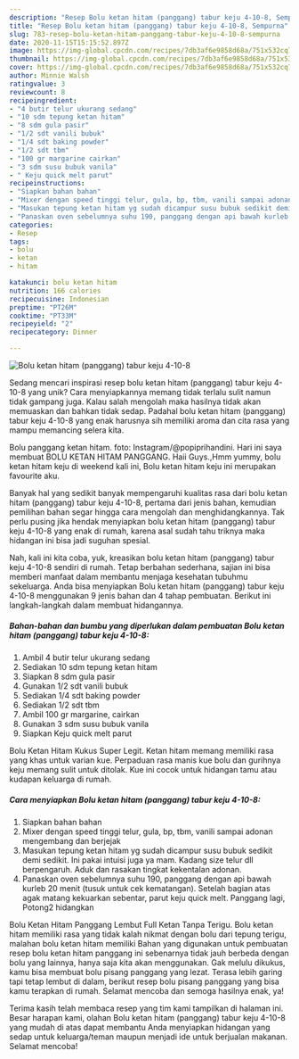 ```yaml
---
description: "Resep Bolu ketan hitam (panggang) tabur keju 4-10-8, Sempurna"
title: "Resep Bolu ketan hitam (panggang) tabur keju 4-10-8, Sempurna"
slug: 783-resep-bolu-ketan-hitam-panggang-tabur-keju-4-10-8-sempurna
date: 2020-11-15T15:15:52.897Z
image: https://img-global.cpcdn.com/recipes/7db3af6e9858d68a/751x532cq70/bolu-ketan-hitam-panggang-tabur-keju-4-10-8-foto-resep-utama.jpg
thumbnail: https://img-global.cpcdn.com/recipes/7db3af6e9858d68a/751x532cq70/bolu-ketan-hitam-panggang-tabur-keju-4-10-8-foto-resep-utama.jpg
cover: https://img-global.cpcdn.com/recipes/7db3af6e9858d68a/751x532cq70/bolu-ketan-hitam-panggang-tabur-keju-4-10-8-foto-resep-utama.jpg
author: Minnie Walsh
ratingvalue: 3
reviewcount: 8
recipeingredient:
- "4 butir telur ukurang sedang"
- "10 sdm tepung ketan hitam"
- "8 sdm gula pasir"
- "1/2 sdt vanili bubuk"
- "1/4 sdt baking powder"
- "1/2 sdt tbm"
- "100 gr margarine cairkan"
- "3 sdm susu bubuk vanila"
- " Keju quick melt parut"
recipeinstructions:
- "Siapkan bahan bahan"
- "Mixer dengan speed tinggi telur, gula, bp, tbm, vanili sampai adonan mengembang dan berjejak"
- "Masukan tepung ketan hitam yg sudah dicampur susu bubuk sedikit demi sedikit. Ini pakai intuisi juga ya mam. Kadang size telur dll berpengaruh. Aduk dan rasakan tingkat kekentalan adonan."
- "Panaskan oven sebelumnya suhu 190, panggang dengan api bawah kurleb 20 menit (tusuk untuk cek kematangan). Setelah bagian atas agak matang kekuarkan sebentar, parut keju quick melt. Panggang lagi, Potong2 hidangkan"
categories:
- Resep
tags:
- bolu
- ketan
- hitam

katakunci: bolu ketan hitam 
nutrition: 166 calories
recipecuisine: Indonesian
preptime: "PT26M"
cooktime: "PT33M"
recipeyield: "2"
recipecategory: Dinner

---
```



![Bolu ketan hitam (panggang) tabur keju 4-10-8](https://img-global.cpcdn.com/recipes/7db3af6e9858d68a/751x532cq70/bolu-ketan-hitam-panggang-tabur-keju-4-10-8-foto-resep-utama.jpg)

Sedang mencari inspirasi resep bolu ketan hitam (panggang) tabur keju 4-10-8 yang unik? Cara menyiapkannya memang tidak terlalu sulit namun tidak gampang juga. Kalau salah mengolah maka hasilnya tidak akan memuaskan dan bahkan tidak sedap. Padahal bolu ketan hitam (panggang) tabur keju 4-10-8 yang enak harusnya sih memiliki aroma dan cita rasa yang mampu memancing selera kita.

Bolu panggang ketan hitam. foto: Instagram/@popiprihandini. Hari ini saya membuat BOLU KETAN HITAM PANGGANG. Haii Guys.,Hmm yummy, bolu ketan hitam keju di weekend kali ini, Bolu ketan hitam keju ini merupakan favourite aku.

Banyak hal yang sedikit banyak mempengaruhi kualitas rasa dari bolu ketan hitam (panggang) tabur keju 4-10-8, pertama dari jenis bahan, kemudian pemilihan bahan segar hingga cara mengolah dan menghidangkannya. Tak perlu pusing jika hendak menyiapkan bolu ketan hitam (panggang) tabur keju 4-10-8 yang enak di rumah, karena asal sudah tahu triknya maka hidangan ini bisa jadi suguhan spesial.


Nah, kali ini kita coba, yuk, kreasikan bolu ketan hitam (panggang) tabur keju 4-10-8 sendiri di rumah. Tetap berbahan sederhana, sajian ini bisa memberi manfaat dalam membantu menjaga kesehatan tubuhmu sekeluarga. Anda bisa menyiapkan Bolu ketan hitam (panggang) tabur keju 4-10-8 menggunakan 9 jenis bahan dan 4 tahap pembuatan. Berikut ini langkah-langkah dalam membuat hidangannya.

<!--inarticleads1-->

##### Bahan-bahan dan bumbu yang diperlukan dalam pembuatan Bolu ketan hitam (panggang) tabur keju 4-10-8:

1. Ambil 4 butir telur ukurang sedang
1. Sediakan 10 sdm tepung ketan hitam
1. Siapkan 8 sdm gula pasir
1. Gunakan 1/2 sdt vanili bubuk
1. Sediakan 1/4 sdt baking powder
1. Sediakan 1/2 sdt tbm
1. Ambil 100 gr margarine, cairkan
1. Gunakan 3 sdm susu bubuk vanila
1. Siapkan  Keju quick melt parut


Bolu Ketan Hitam Kukus Super Legit. Ketan hitam memang memiliki rasa yang khas untuk varian kue. Perpaduan rasa manis kue bolu dan gurihnya keju memang sulit untuk ditolak. Kue ini cocok untuk hidangan tamu atau kudapan keluarga di rumah. 

<!--inarticleads2-->

##### Cara menyiapkan Bolu ketan hitam (panggang) tabur keju 4-10-8:

1. Siapkan bahan bahan
1. Mixer dengan speed tinggi telur, gula, bp, tbm, vanili sampai adonan mengembang dan berjejak
1. Masukan tepung ketan hitam yg sudah dicampur susu bubuk sedikit demi sedikit. Ini pakai intuisi juga ya mam. Kadang size telur dll berpengaruh. Aduk dan rasakan tingkat kekentalan adonan.
1. Panaskan oven sebelumnya suhu 190, panggang dengan api bawah kurleb 20 menit (tusuk untuk cek kematangan). Setelah bagian atas agak matang kekuarkan sebentar, parut keju quick melt. Panggang lagi, Potong2 hidangkan


Bolu Ketan Hitam Panggang Lembut Full Ketan Tanpa Terigu. Bolu ketan hitam memiliki rasa yang tidak kalah nikmat dengan bolu dari tepung terigu, malahan bolu ketan hitam memiliki Bahan yang digunakan untuk pembuatan resep bolu ketan hitam panggang ini sebenarnya tidak jauh berbeda dengan bolu yang lainnya, hanya saja kita akan menggunakan. Gak melulu dikukus, kamu bisa membuat bolu pisang panggang yang lezat. Terasa lebih garing tapi tetap lembut di dalam, berikut resep bolu pisang panggang yang bisa kamu terapkan di rumah. Selamat mencoba dan semoga hasilnya enak, ya! 

Terima kasih telah membaca resep yang tim kami tampilkan di halaman ini. Besar harapan kami, olahan Bolu ketan hitam (panggang) tabur keju 4-10-8 yang mudah di atas dapat membantu Anda menyiapkan hidangan yang sedap untuk keluarga/teman maupun menjadi ide untuk berjualan makanan. Selamat mencoba!
